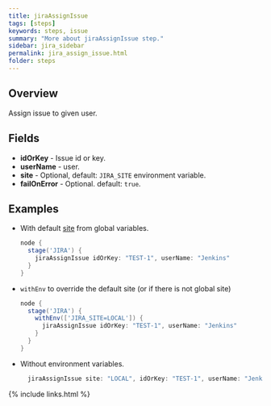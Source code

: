 ```yaml
---
title: jiraAssignIssue
tags: [steps]
keywords: steps, issue
summary: "More about jiraAssignIssue step."
sidebar: jira_sidebar
permalink: jira_assign_issue.html
folder: steps
---
```


## Overview

Assign issue to given user.

## Fields

* **idOrKey** - Issue id or key.
* **userName** - user.
* **site** - Optional, default: `JIRA_SITE` environment variable.
* **failOnError** - Optional. default: `true`.

## Examples

* With default [site](config#environment-variables) from global variables.

  ```groovy
  node {
    stage('JIRA') {
      jiraAssignIssue idOrKey: "TEST-1", userName: "Jenkins"
    }
  }
  ```
* `withEnv` to override the default site (or if there is not global site)

  ```groovy
  node {
    stage('JIRA') {
      withEnv(['JIRA_SITE=LOCAL']) {
        jiraAssignIssue idOrKey: "TEST-1", userName: "Jenkins"
      }
    }
  }
  ```
* Without environment variables.

  ```groovy
    jiraAssignIssue site: "LOCAL", idOrKey: "TEST-1", userName: "Jenkins"
  ```

{% include links.html %}
